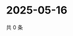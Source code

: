 # 2025-05-16

共 0 条

<!-- BEGIN ZHIHUVIDEO -->
<!-- 最后更新时间 Fri May 16 2025 06:10:36 GMT+0800 (China Standard Time) -->

<!-- END ZHIHUVIDEO -->
